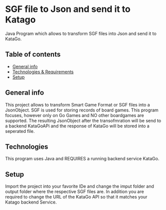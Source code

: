 # SGF file to Json and send it to Katago
Java Program which allows to transform SGF files into Json and send it to KataGo.
## Table of contents
* [General info](#general-info)
* [Technologies & Requirements](#technologies)
* [Setup](#setup)

## General info
This project allows to transform Smart Game Format or SGF files into a JsonObject. SGF is used for storing records of board games.
This program focuses, however only on Go Games and NO other boardgames are supported. The resulting JsonObject after the transofmration will be send to a backend KataGoAPi and the response of KataGo will be stored into a seperated file.

## Technologies
This program uses Java and REQUIRES a running backend service KataGo.

## Setup
Import the project into your favorite IDe and change the imput folder and output folder where the respective SGF files are.
In addition you are required to change the URL of the KataGo API so that it matches your Katago backend Service.
